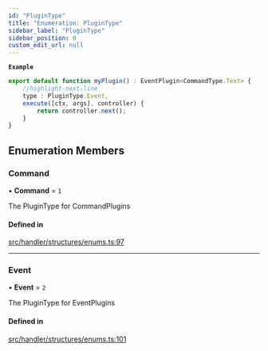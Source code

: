 ```yaml
---
id: "PluginType"
title: "Enumeration: PluginType"
sidebar_label: "PluginType"
sidebar_position: 0
custom_edit_url: null
---
```


**`Example`**

```ts
export default function myPlugin() : EventPlugin<CommandType.Text> {
    //highlight-next-line
    type : PluginType.Event,
    execute([ctx, args], controller) {
        return controller.next();
    }
}
```

## Enumeration Members

### Command

• **Command** = ``1``

The PluginType for CommandPlugins

#### Defined in

[src/handler/structures/enums.ts:97](https://github.com/sern-handler/handler/blob/2009593/src/handler/structures/enums.ts#L97)

___

### Event

• **Event** = ``2``

The PluginType for EventPlugins

#### Defined in

[src/handler/structures/enums.ts:101](https://github.com/sern-handler/handler/blob/2009593/src/handler/structures/enums.ts#L101)
